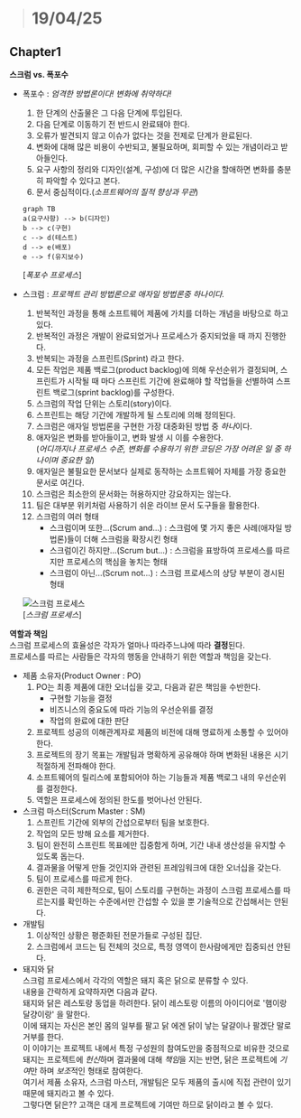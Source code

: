 ># 19/04/25
## Chapter1
**스크럼 vs. 폭포수**  

- 폭포수 : _엄격한 방법론이다! 변화에 취약하다!_  
  1. 한 단계의 산출물은 그 다음 단계에 투입된다.
  2. 다음 단계로 이동하기 전 반드시 완료돼야 한다.
  3. 오류가 발견되지 않고 이슈가 없다는 것을 전제로 단계가 완료된다. 
  4. 변화에 대해 많은 비용이 수반되고, 불필요하며, 회피할 수 있는 개념이라고 받아들인다.
  5. 요구 사항의 정리와 디자인(설계, 구성)에 더 많은 시간을 할애하면 변화를 충분히 파악할 수 있다고 본다.
  6. 문서 중심적이다.(*소프트웨어의 질적 향상과 무관*)  
  
    ```mermaid
    graph TB
    a(요구사항) --> b(디자인)
    b --> c(구현)
    c --> d(테스트)
    d --> e(배포)
    e --> f(유지보수)
    ```  
    [*폭포수 프로세스*]  

- 스크럼 : _프로젝트 관리 방법론으로 애자일 방법론중 하나이다._
  1. 반복적인 과정을 통해 소프트웨어 제품에 가치를 더하는 개념을 바탕으로 하고 있다.
  2. 반복적인 과정은 개발이 완료되었거나 프로세스가 중지되었을 때 까지 진행한다.
  3. 반복되는 과정을 스프린트(Sprint) 라고 한다.
  4. 모든 작업은 제품 백로그(product backlog)에 의해 우선순위가 결정되며, 스프린트가 시작될 때 마다 스프린트 기간에 완료해야 할 작업들을 선별하여 스프린트 백로그(sprint backlog)를 구성한다.
  5. 스크럼의 작업 단위는 스토리(story)이다.
  6. 스프린트는 해당 기간에 개발하게 될 스토리에 의해 정의된다.
  7. 스크럼은 애자일 방법론을 구현한 가장 대중화된 방법 중 *하나*이다.  
  8. 애자일은 변화를 받아들이고, 변화 발생 시 이를 수용한다.  
  (*어디까지나 프로세스 수준, 변화를 수용하기 위한 코딩은 가장 어려운 일 중 하나이며 중요한 일*)
  9. 애자일은 불필요한 문서보다 실제로 동작하는 소프트웨어 자체를 가장 중요한 문서로 여긴다.
  10. 스크럼은 최소한의 문서화는 허용하지만 강요하지는 않는다.
  11. 팀은 대부분 위키처럼 사용하기 쉬운 라이브 문서 도구들을 활용한다.
  12. 스크럼의 여러 형태  
      - 스크럼이며 또한...(Scrum and...) : 스크럼에 몇 가지 좋은 사례(애자일 방법론)들이 더해 스크럼을 확장시킨 형태
      - 스크럼이긴 하지만...(Scrum but...) : 스크럼을 표방하여 프로세스를 따르지만 프로세스의 핵심을 놓치는 형태
      - 스크럼이 아닌...(Scrum not...) : 스크럼 프로세스의 상당 부분이 경시된 형태

    ![스크럼 프로세스](https://cdn-images-1.medium.com/max/1200/0*tldQVMrGJ_vFIDlB.jpg)  
    [*스크럼 프로세스*]  

**역할과 책임**  
스크럼 프로세스의 효율성은 각자가 얼마나 따라주느냐에 따라 **결정**된다.  
프로세스를 따르는 사람들은 각자의 행동을 안내하기 위한 역할과 책임을 갖는다.  
- 제품 소유자(Product Owner : PO)  
  1. PO는 최종 제품에 대한 오너십을 갖고, 다음과 같은 책임을 수반한다. 
        - 구현할 기능을 결정
        - 비즈니스의 중요도에 따라 기능의 우선순위를 결정
        - 작업의 완료에 대한 판단   
  2. 프로젝트 성공의 이해관계자로 제품의 비전에 대해 명료하게 소통할 수 있어야 한다.
  3. 프로젝트의 장기 목표는 개발팀과 명확하게 공유해야 하며 변화된 내용은 시기적절하게 전파해야 한다.
  4. 소프트웨어의 릴리스에 포함되어야 하는 기능들과 제품 백로그 내의 우선순위를 결정한다.
  5. 역할은 프로세스에 정의된 한도를 벗어나선 안된다.
- 스크럼 마스터(Scrum Master : SM)  
  1. 스프린트 기간에 외부의 간섭으로부터 팀을 보호한다.
  2. 작업의 모든 방해 요소를 제거한다.
  3. 팀이 완전히 스프린트 목표에만 집중함게 하며, 기간 내내 생산성을 유지할 수 있도록 돕는다.
  4. 결과물을 어떻게 만들 것인지와 관련된 프레임워크에 대한 오너십을 갖는다.
  5. 팀이 프로세스를 따르게 한다.
  6. 권한은 극히 제한적으로, 팀이 스토리를 구현하는 과정이 스크럼 프로세스를 따르는지를 확인하는 수준에서만 간섭할 수 있을 뿐 기술적으로 간섭해서는 안된다.
- 개발팀  
  1. 이상적인 상황은 평준화된 전문가들로 구성된 집단.
  2. 스크럼에서 코드는 팀 전체의 것으로, 특정 영역이 한사람에게만 집중되선 안된다.
- 돼지와 닭  
스크럼 프로세스에서 각각의 역할은 돼지 혹은 닭으로 분류할 수 있다.  
내용을 간략하게 요약하자면 다음과 같다.  
돼지와 닭은 레스토랑 동업을 하려한다. 닭이 레스토랑 이름의 아이디어로 '햄이랑 달걍이랑' 을 말한다.  
이에 돼지는 자신은 본인 몸의 일부를 팔고 닭 에겐 닭이 낳는 달걀이나 팔겠단 말로 거부를 한다.  
이 이야기는 프로젝트 내에서 특정 구성원의 참여도만을 중점적으로 비유한 것으로  
돼지는 프로젝트에 *헌신*하며 결과물에 대해 *책임*을 지는 반면, 닭은 프로젝트에 *기여*만 하며 *보조*적인 형태로 참여한다.  
여기서 제품 소유자, 스크럼 마스터, 개발팀은 모두 제품의 출시에 직접 관련이 있기 때문에 돼지라고 볼 수 있다.  
그렇다면 닭은?? 고객은 대게 프로젝트에 기여만 하므로 닭이라고 볼 수 있다.